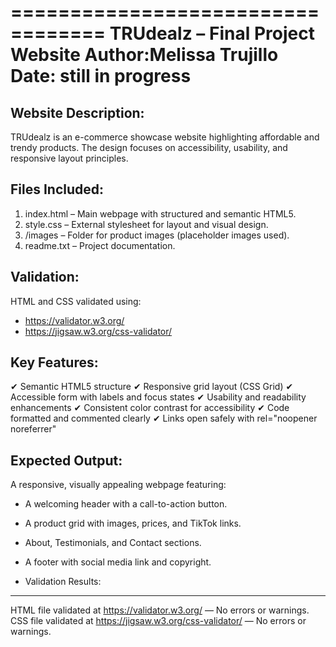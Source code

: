 ==================================
TRUdealz – Final Project Website
Author:Melissa Trujillo
Date: still in progress
==================================

Website Description:
--------------------
TRUdealz is an e-commerce showcase website highlighting affordable and trendy products. The design focuses on accessibility, usability, and responsive layout principles.

Files Included:
---------------
1. index.html – Main webpage with structured and semantic HTML5.
2. style.css – External stylesheet for layout and visual design.
3. /images – Folder for product images (placeholder images used).
4. readme.txt – Project documentation.

Validation:
-----------
HTML and CSS validated using:
- https://validator.w3.org/
- https://jigsaw.w3.org/css-validator/

Key Features:
--------------
✔ Semantic HTML5 structure
✔ Responsive grid layout (CSS Grid)
✔ Accessible form with labels and focus states
✔ Usability and readability enhancements
✔ Consistent color contrast for accessibility
✔ Code formatted and commented clearly
✔ Links open safely with rel="noopener noreferrer"

Expected Output:
----------------
A responsive, visually appealing webpage featuring:
- A welcoming header with a call-to-action button.
- A product grid with images, prices, and TikTok links.
- About, Testimonials, and Contact sections.
- A footer with social media link and copyright.

- Validation Results:
-------------------
HTML file validated at https://validator.w3.org/ — No errors or warnings.
CSS file validated at https://jigsaw.w3.org/css-validator/ — No errors or warnings.

